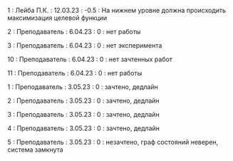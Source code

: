 1 : Лейба П.К. : 12.03.23 : -0.5 : На нижнем уровне должна происходить максимизация целевой функции

2 : Преподаватель : 6.04.23 : 0 : нет работы

3 : Преподаватель : 6.04.23 : 0 : нет эксперимента

10 : Преподаватель : 6.04.23 : 0 : нет зачтенных работ

11 : Преподаватель : 6.04.23 : 0 : нет работы

1 : Преподаватель : 3.05.23 : 0 : зачтено, дедлайн

2 : Преподаватель : 3.05.23 : 0 : зачтено, дедлайн

3 : Преподаватель : 3.05.23 : 0 : зачтено, дедлайн

4 : Преподаватель : 3.05.23 : 0 : зачтено, дедлайн

5 : Преподаватель : 3.05.23 : 0 : незачтено, граф состояний неверен, система замкнута
